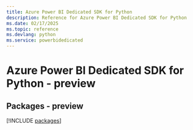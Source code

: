 ```yaml
---
title: Azure Power BI Dedicated SDK for Python
description: Reference for Azure Power BI Dedicated SDK for Python
ms.date: 02/17/2025
ms.topic: reference
ms.devlang: python
ms.service: powerbidedicated
---
```

# Azure Power BI Dedicated SDK for Python - preview
## Packages - preview
[!INCLUDE [packages](power-bi-dedicated-index.md)]